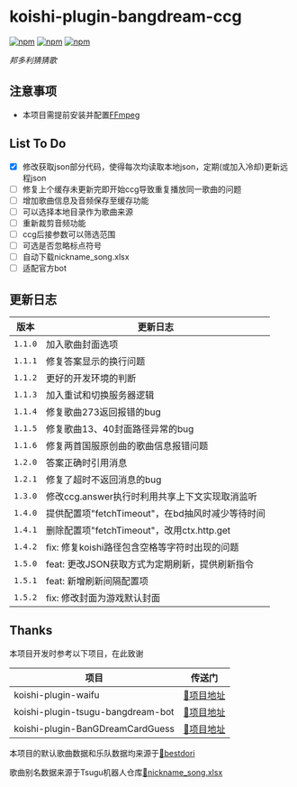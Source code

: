 # koishi-plugin-bangdream-ccg

[![npm](https://img.shields.io/npm/v/koishi-plugin-bangdream-ccg?style=flat-square)](https://www.npmjs.com/package/koishi-plugin-bangdream-ccg) [![npm](https://img.shields.io/npm/l/koishi-plugin-bangdream-ccg?style=flat-square)](https://www.npmjs.com/package/koishi-plugin-bangdream-ccg) [![npm](https://img.shields.io/npm/dt/koishi-plugin-bangdream-ccg?style=flat-square)](https://www.npmjs.com/package/koishi-plugin-bangdream-ccg)

*邦多利猜猜歌*

## 注意事项

* 本项目需提前安装并配置[FFmpeg](https://ffmpeg.org/download.html)

## List To Do

* [X]  修改获取json部分代码，使得每次均读取本地json，定期(或加入冷却)更新远程json
* [ ]  修复上个缓存未更新完即开始ccg导致重复播放同一歌曲的问题
* [ ]  增加歌曲信息及音频保存至缓存功能
* [ ]  可以选择本地目录作为歌曲来源
* [ ]  重新裁剪音频功能
* [ ]  ccg后接参数可以筛选范围
* [ ]  可选是否忽略标点符号
* [ ]  自动下载nickname_song.xlsx
* [ ]  适配官方bot

## 更新日志


| 版本      | 更新日志                               |
|---------|------------------------------------|
| `1.1.0` | 加入歌曲封面选项                           |
| `1.1.1` | 修复答案显示的换行问题                        |
| `1.1.2` | 更好的开发环境的判断                         |
| `1.1.3` | 加入重试和切换服务器逻辑                       |
| `1.1.4` | 修复歌曲273返回报错的bug                    |
| `1.1.5` | 修复歌曲13、40封面路径异常的bug                |
| `1.1.6` | 修复两首国服原创曲的歌曲信息报错问题                 |
| `1.2.0` | 答案正确时引用消息                          |
| `1.2.1` | 修复了超时不返回消息的bug                     |
| `1.3.0` | 修改ccg.answer执行时利用共享上下文实现取消监听       |
| `1.4.0` | 提供配置项"fetchTimeout"，在bd抽风时减少等待时间   |
| `1.4.1` | 删除配置项"fetchTimeout"，改用ctx.http.get |
| `1.4.2` | fix: 修复koishi路径包含空格等字符时出现的问题       |
| `1.5.0` | feat: 更改JSON获取方式为定期刷新，提供刷新指令       |
| `1.5.1` | feat: 新增刷新间隔配置项                    |
| `1.5.2` | fix: 修改封面为游戏默认封面                   |

## Thanks

本项目开发时参考以下项目，在此致谢


| 项目                                | 传送门                                  |
|-----------------------------------|--------------------------------------|
| koishi-plugin-waifu               | [🔗项目地址](https://bestdori.com/)      |
| koishi-plugin-tsugu-bangdream-bot | [🔗项目地址](https://bandoristation.com) |
| koishi-plugin-BanGDreamCardGuess  | [🔗项目地址](https://bandoristation.com) |

本项目的默认歌曲数据和乐队数据均来源于[🔗bestdori](https://bestdori.com/)

歌曲别名数据来源于Tsugu机器人仓库[🔗nickname_song.xlsx](https://github.com/Yamamoto-2/tsugu-bangdream-bot/raw/refs/heads/master/backend/config/nickname_song.xlsx)
